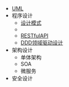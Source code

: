 - [UML](/design/UML.md)
- 程序设计
  - [设计模式](/design/design-patterns/DesignPatterns)
  - 
  - [RESTfulAPI](/design/程序设计/RESTful-API.md)
  - [DDD领域驱动设计](/design/程序设计/DDD领域驱动设计.md)
- 架构设计
  - 单体架构
  - SOA
  - 微服务
- 安全设计